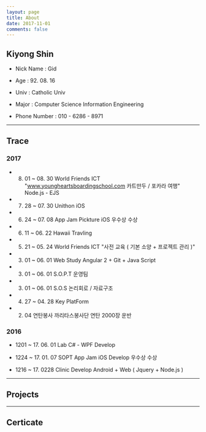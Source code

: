 ```yaml
---
layout: page
title: About 
date: 2017-11-01
comments: false
---
```

    
## Kiyong Shin

* Nick Name : Gid

* Age : 92. 08. 16

* Univ : Catholic Univ

* Major : Computer Science Information Engineering 

* Phone Number : 010 - 6286 - 8971


--- 

## Trace

### 2017

* 08. 01 ~ 08. 30	World Friends ICT 	"www.youngheartsboardingschool.com 카트만두 / 포카라 여행"	Node.js - EJS

* 07. 28 ~ 07. 30	Unithon	iOS	

* 06. 24 ~ 07. 08	App Jam	Pickture iOS 우수상 수상	

* 06. 11 ~ 06. 22	Hawaii	Travling	

* 05. 21 ~ 05. 24	World Friends ICT 	"사전 교육 ( 기본 소양 + 프로젝트 관리 )"	

* 03. 01 ~ 06. 01	Web Study	Angular 2 + Git + Java Script	

* 03. 01 ~ 06. 01	S.O.P.T 운영팀		

* 03. 01 ~ 06. 01	S.O.S   논리회로 / 자료구조	

* 04. 27 ~ 04. 28	Key PlatForm

* 02. 04 연탄봉사 	까리타스봉사단	 연탄 2000장 운반

### 2016

* 1201 ~  17. 06. 01 Lab 	C# - WPF Develop	

* 1224 ~ 17. 01. 07 SOPT App Jam	iOS Develop 우수상 수상	

* 1216 ~ 17. 0228 Clinic Develop Android + Web ( Jquery + Node.js ) 		

---

## Projects



---


## Certicate
